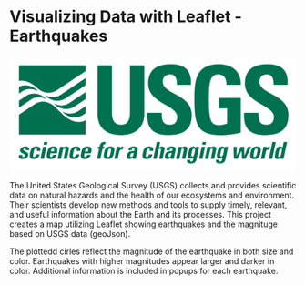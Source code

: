 # Visualizing Data with Leaflet - Earthquakes

![1-Logo](Images/1-Logo.png)

The United States Geological Survey (USGS) collects and provides scientific data on natural hazards and the health of our ecosystems and environment. Their scientists develop new methods and tools to supply timely, relevant, and useful information about the Earth and its processes. This project creates a map utilizing Leaflet showing earthquakes and the magnituge based on USGS data (geoJson).

The plottedd cirles reflect the magnitude of the earthquake in both size and color. Earthquakes with higher magnitudes appear larger and darker in color. Additional information is included in popups for each earthquake.